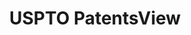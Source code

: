---
layout: default
bigquery: https://console.cloud.google.com/bigquery?p=patents-public-data&d=patentsview&page=dataset
citation: Attribution should be given to PatentsView for use, distribution, or derivative
  works.
code: https://github.com/CSSIP-AIR/PatentsView-Code-Snippets/
contributors: USPTO
cost: None
description: 'PatentsView includes US patent data including raw data (summaries, applications,
  pregrant applications), disambugations of inventors and assignees, and inventor
  gender estimates.  Also foreign priority data, # of figures and sheets, and government
  interest statements.'
documentation: https://patentsview.org/query/builder-faqs
last_edit: Mon, 04 Apr 2022 19:02:57 GMT
location: https://patentsview.org/
maintained_by: USPTO
record_creation_timestamp: 12/2/2020 17:20:46
schema_fields: '[''doctype'', ''sequence'', ''deceased'', ''category_id'', ''latin_name'',
  ''filename'', ''category'', ''longitude'', ''county_fips'', ''disamb_inventor_id_20200929'',
  ''disamb_assignee_id_20200630'', ''abstract'', ''disamb_assignee_id_20200929'',
  ''country'', ''exemplary'', ''kind'', ''disamb_inventor_id_20201229'', ''reldocno'',
  ''patent_id'', ''term_disclaimer'', ''series_code'', ''_371_date'', ''length'',
  ''classification_data_source'', ''disamb_inventor_id_20200630'', ''disamb_inventor_id_20190312'',
  ''disamb_inventor_id_20191231'', ''action_date'', ''designation'', ''id'', ''f102_date'',
  ''gi_statement'', ''subgroup'', ''name'', ''level_two'', ''citation_id'', ''title'',
  ''variety'', ''subclass_id'', ''classification_value'', ''rule_47'', ''level_one'',
  ''classification_level'', ''male_flag'', ''section_id'', ''disamb_inventor_id_20171226'',
  ''level_three'', ''application_id'', ''applicant_type'', ''rawlocation_id'', ''role'',
  ''term_extension'', ''term_grant'', ''state_fips'', ''group_id'', ''name_first'',
  ''ipc_class'', ''disamb_inventor_id_20181127'', ''assignee_id'', ''disamb_inventor_id_20191008'',
  ''relkind'', ''disamb_assignee_id_20181127'', ''classification_status'', ''state'',
  ''disamb_inventor_id_20171003'', ''contract_award_number'', ''inventor_id'', ''attribution_status'',
  ''rawassignee_id'', ''text'', ''disamb_assignee_id_20191231'', ''status'', ''number'',
  ''main_group'', ''location_id'', ''latitude'', ''section'', ''ipc_version_indicator'',
  ''sector_title'', ''latlong'', ''disamb_inventor_id_20170307'', ''city'', ''doc_type'',
  ''rawinventor_id'', ''field_id'', ''name_last'', ''lname'', ''field_title'', ''num'',
  ''subsection_id'', ''symbol_position'', ''num_figures'', ''disamb_inventor_id_20190820'',
  ''uuid'', ''disamb_assignee_id_20190820'', ''disamb_assignee_id_20190312'', ''disamb_assignee_id_20191008'',
  ''disamb_inventor_id_20180528'', ''organization'', ''subgroup_id'', ''fname'', ''num_sheets'',
  ''disamb_inventor_id_20200331'', ''disamb_assignee_id_20200331'', ''type'', ''mainclass_id'',
  ''organization_id'', ''rel_id'', ''_102_date'', ''f371_date'', ''dependent'', ''male'',
  ''group'', ''country_transformed'', ''withdrawn'', ''date'', ''subclass'', ''publication_number'',
  ''lapse_of_patent'', ''disamb_inventor_id_20170808'', ''disclaimer_date'', ''subcategory_id'',
  ''county'', ''lawyer_id'', ''num_claims'']'
shortname: patentsview
tags:
- disambiguation
- United States
- gender
terms_of_use: Creative Commons Attribution 4.0 International License.
timeframe: 1963-1999
title: USPTO PatentsView
uuid: cf1780b1-e265-4e49-8d1d-83b9cfe0fd9a
---